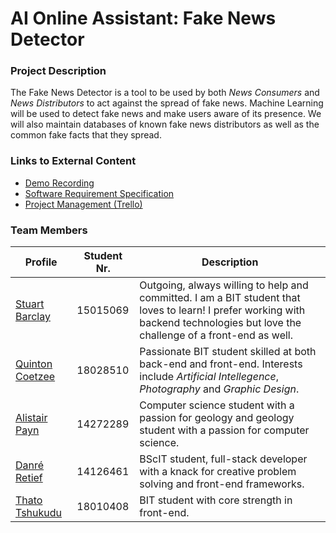# AI Online Assistant: Fake News Detector
### Project Description
The Fake News Detector is a tool to be used by both *News Consumers* and *News Distributors* to act against the spread of fake news. Machine Learning will be used to detect fake news and make users aware of its presence. We will also maintain databases of known fake news distributors as well as the common fake facts that they spread.
### Links to External Content
* [Demo Recording]()
* [Software Requirement Specification](https://www.overleaf.com/read/rrhpmydtbkhr)
* [Project Management (Trello)](https://trello.com/invite/b/zb3DjGQ1/aa7c49e51f99044974cd1ade64787fc7/capstone-project)
### Team Members
| Profile | Student Nr. | Description |
|---------|-------------|-------------|
|[Stuart Barclay](https://stuey61296.github.io/)|15015069|Outgoing, always willing to help and committed. I am a BIT student that loves to learn! I prefer working with backend technologies but love the challenge of a front-end as well.|
|[Quinton Coetzee](https://quintoncoetzee.github.io/)|18028510|Passionate BIT student skilled at both back-end and front-end. Interests include *Artificial Intellegence*, *Photography* and *Graphic Design*.|
|[Alistair Payn](https://alistairpaynup.github.io/)|14272289|Computer science student with a passion for geology and geology student with a passion for computer science.|
|[Danré Retief]()|14126461|BScIT student, full-stack developer with a knack for creative problem solving and front-end frameworks.|
|[Thato Tshukudu](https://taydos.github.io/)|18010408|BIT student with core strength in front-end.|

